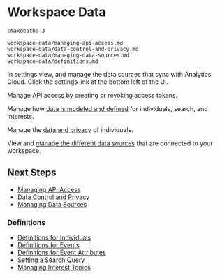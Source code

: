 # Workspace Data

```{toctree}
:maxdepth: 3

workspace-data/managing-api-access.md
workspace-data/data-control-and-privacy.md
workspace-data/managing-data-sources.md
workspace-data/definitions.md
```

In settings view, and manage the data sources that sync with Analytics Cloud. Click the settings link at the bottom left of the UI.

Manage [API](./workspace-data/managing-api-access.md) access by creating or revoking access tokens.

Manage how [data is modeled and defined](./workspace-data/definitions.md) for individuals, search, and interests.

Manage the [data and privacy](./workspace-data/data-control-and-privacy.md) of individuals.

View and [manage the different data sources](./workspace-data/managing-data-sources.md) that are connected to your workspace.

## Next Steps

- [Managing API Access](./workspace-data/managing-api-access.md)
- [Data Control and Privacy](./workspace-data/data-control-and-privacy.md)
- [Managing Data Sources](./workspace-data/managing-data-sources.md)

### Definitions

- [Definitions for Individuals](./workspace-data/definitions/definitions-for-individuals.md)
- [Definitions for Events](./workspace-data/definitions/definitions-for-events.md)
- [Definitions for Event Attributes](./workspace-data/definitions/definitions-for-event-attributes.md)
- [Setting a Search Query](./workspace-data/definitions/setting-a-search-query.md)
- [Managing Interest Topics](./workspace-data/definitions/managing-interest-topics.md)
